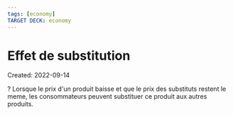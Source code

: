 ```yaml
---
tags: [economy]
TARGET DECK: economy
---
```

# Effet de substitution
Created: 2022-09-14

?
Lorsque le prix d'un produit baisse et que le prix des substituts restent le meme, les consommateurs peuvent substituer ce produit aux autres produits.
<!--SR:!2023-09-27,91,250-->
